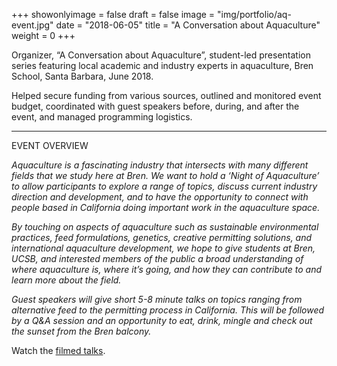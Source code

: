 +++
showonlyimage = false
draft = false
image = "img/portfolio/aq-event.jpg"
date = "2018-06-05"
title = "A Conversation about Aquaculture"
weight = 0
+++


Organizer, “A Conversation about Aquaculture”, student-led presentation series featuring local academic and industry experts in aquaculture, Bren School, Santa Barbara, June 2018.

<!--more-->

Helped secure funding from various sources, outlined and monitored event budget, coordinated with guest speakers before, during, and after the event, and managed programming logistics.

***

EVENT OVERVIEW

_Aquaculture is a fascinating industry that intersects with many different fields that we study here at Bren. We want to hold a ‘Night of Aquaculture’ to allow participants to explore a range of topics, discuss current industry direction and development, and to have the opportunity to connect with people based in California doing important work in the aquaculture space._

_By touching on aspects of aquaculture such as sustainable environmental practices, feed formulations, genetics, creative permitting solutions, and international aquaculture development, we hope to give students at Bren, UCSB, and interested members of the public a broad understanding of where aquaculture is, where it’s going, and how they can contribute to and learn more about the field._

_Guest speakers will give short 5-8 minute talks on topics ranging from alternative feed to the permitting process in California. This will be followed by a Q&A session and an opportunity to eat, drink, mingle and check out the sunset from the Bren balcony._

Watch the [filmed talks](https://conversationaboutaquaculture.weebly.com/).